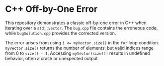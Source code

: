 # C++ Off-by-One Error
This repository demonstrates a classic off-by-one error in C++ when iterating over a `std::vector`. The `bug.cpp` file contains the erroneous code, while `bugSolution.cpp` provides the corrected version.

The error arises from using `i <= myVector.size()` in the `for` loop condition.  `myVector.size()` returns the number of elements, but valid indices range from 0 to `size() - 1`.  Accessing `myVector[size()]` results in undefined behavior, often a crash or unexpected output.